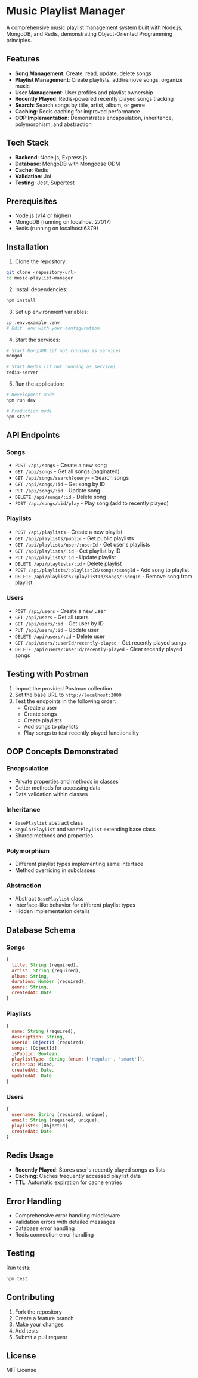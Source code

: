 # Music Playlist Manager

A comprehensive music playlist management system built with Node.js, MongoDB, and Redis, demonstrating Object-Oriented Programming principles.

## Features

- **Song Management**: Create, read, update, delete songs
- **Playlist Management**: Create playlists, add/remove songs, organize music
- **User Management**: User profiles and playlist ownership
- **Recently Played**: Redis-powered recently played songs tracking
- **Search**: Search songs by title, artist, album, or genre
- **Caching**: Redis caching for improved performance
- **OOP Implementation**: Demonstrates encapsulation, inheritance, polymorphism, and abstraction

## Tech Stack

- **Backend**: Node.js, Express.js
- **Database**: MongoDB with Mongoose ODM
- **Cache**: Redis
- **Validation**: Joi
- **Testing**: Jest, Supertest

## Prerequisites

- Node.js (v14 or higher)
- MongoDB (running on localhost:27017)
- Redis (running on localhost:6379)

## Installation

1. Clone the repository:
```bash
git clone <repository-url>
cd music-playlist-manager
```

2. Install dependencies:
```bash
npm install
```

3. Set up environment variables:
```bash
cp .env.example .env
# Edit .env with your configuration
```

4. Start the services:
```bash
# Start MongoDB (if not running as service)
mongod

# Start Redis (if not running as service)
redis-server
```

5. Run the application:
```bash
# Development mode
npm run dev

# Production mode
npm start
```

## API Endpoints

### Songs
- `POST /api/songs` - Create a new song
- `GET /api/songs` - Get all songs (paginated)
- `GET /api/songs/search?query=` - Search songs
- `GET /api/songs/:id` - Get song by ID
- `PUT /api/songs/:id` - Update song
- `DELETE /api/songs/:id` - Delete song
- `POST /api/songs/:id/play` - Play song (add to recently played)

### Playlists
- `POST /api/playlists` - Create a new playlist
- `GET /api/playlists/public` - Get public playlists
- `GET /api/playlists/user/:userId` - Get user's playlists
- `GET /api/playlists/:id` - Get playlist by ID
- `PUT /api/playlists/:id` - Update playlist
- `DELETE /api/playlists/:id` - Delete playlist
- `POST /api/playlists/:playlistId/songs/:songId` - Add song to playlist
- `DELETE /api/playlists/:playlistId/songs/:songId` - Remove song from playlist

### Users
- `POST /api/users` - Create a new user
- `GET /api/users` - Get all users
- `GET /api/users/:id` - Get user by ID
- `PUT /api/users/:id` - Update user
- `DELETE /api/users/:id` - Delete user
- `GET /api/users/:userId/recently-played` - Get recently played songs
- `DELETE /api/users/:userId/recently-played` - Clear recently played songs

## Testing with Postman

1. Import the provided Postman collection
2. Set the base URL to `http://localhost:3000`
3. Test the endpoints in the following order:
   - Create a user
   - Create songs
   - Create playlists
   - Add songs to playlists
   - Play songs to test recently played functionality

## OOP Concepts Demonstrated

### Encapsulation
- Private properties and methods in classes
- Getter methods for accessing data
- Data validation within classes

### Inheritance
- `BasePlaylist` abstract class
- `RegularPlaylist` and `SmartPlaylist` extending base class
- Shared methods and properties

### Polymorphism
- Different playlist types implementing same interface
- Method overriding in subclasses

### Abstraction
- Abstract `BasePlaylist` class
- Interface-like behavior for different playlist types
- Hidden implementation details

## Database Schema

### Songs
```javascript
{
  title: String (required),
  artist: String (required),
  album: String,
  duration: Number (required),
  genre: String,
  createdAt: Date
}
```

### Playlists
```javascript
{
  name: String (required),
  description: String,
  userId: ObjectId (required),
  songs: [ObjectId],
  isPublic: Boolean,
  playlistType: String (enum: ['regular', 'smart']),
  criteria: Mixed,
  createdAt: Date,
  updatedAt: Date
}
```

### Users
```javascript
{
  username: String (required, unique),
  email: String (required, unique),
  playlists: [ObjectId],
  createdAt: Date
}
```

## Redis Usage

- **Recently Played**: Stores user's recently played songs as lists
- **Caching**: Caches frequently accessed playlist data
- **TTL**: Automatic expiration for cache entries

## Error Handling

- Comprehensive error handling middleware
- Validation errors with detailed messages
- Database error handling
- Redis connection error handling

## Testing

Run tests:
```bash
npm test
```

## Contributing

1. Fork the repository
2. Create a feature branch
3. Make your changes
4. Add tests
5. Submit a pull request

## License

MIT License